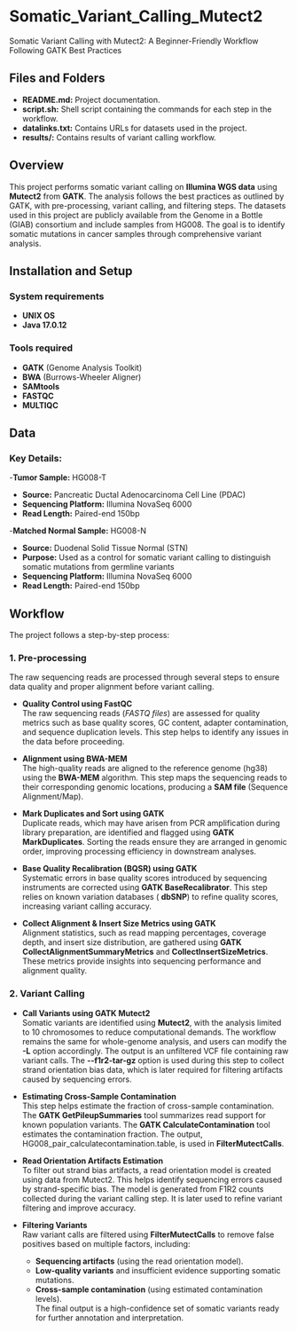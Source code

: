 # Somatic_Variant_Calling_Mutect2
Somatic Variant Calling with Mutect2: A Beginner-Friendly Workflow Following GATK Best Practices

## Files and Folders
- **README.md:** Project documentation.
- **script.sh:** Shell script containing the commands for each step in the workflow.
- **datalinks.txt:** Contains URLs for datasets used in the project.
- **results/:** Contains results of variant calling workflow.

## Overview
This project performs somatic variant calling on **Illumina WGS data** using **Mutect2** from **GATK**. The analysis follows the best practices as outlined by GATK, with pre-processing, variant calling, and filtering steps. The datasets used in this project are publicly available from the Genome in a Bottle (GIAB) consortium and include samples from HG008. The goal is to identify somatic mutations in cancer samples through comprehensive variant analysis.

## Installation and Setup
### System requirements
- **UNIX OS**
- **Java 17.0.12**
### Tools required
- **GATK** (Genome Analysis Toolkit) 
- **BWA** (Burrows-Wheeler Aligner) 
- **SAMtools** 
- **FASTQC** 
- **MULTIQC** 

## Data
### Key Details:
-**Tumor Sample:** HG008-T
-	**Source:** Pancreatic Ductal Adenocarcinoma Cell Line (PDAC)
-	**Sequencing Platform:** Illumina NovaSeq 6000
-	**Read Length:** Paired-end 150bp

-**Matched Normal Sample:** HG008-N
-	**Source:** Duodenal Solid Tissue Normal (STN)
-	**Purpose:** Used as a control for somatic variant calling to distinguish somatic mutations from germline variants
-	**Sequencing Platform:** Illumina NovaSeq 6000
-	**Read Length:** Paired-end 150bp

## Workflow
The project follows a step-by-step process:  
### **1. Pre-processing**  
The raw sequencing reads are processed through several steps to ensure data quality and proper alignment before variant calling.  

- **Quality Control using FastQC**  
  The raw sequencing reads (*FASTQ files*) are assessed for quality metrics such as base quality scores, GC content, adapter contamination, and sequence duplication levels. This step helps to identify any issues in the data before proceeding.  

- **Alignment using BWA-MEM**  
  The high-quality reads are aligned to the reference genome (hg38) using the **BWA-MEM** algorithm. This step maps the sequencing reads to their corresponding genomic locations, producing a **SAM file** (Sequence Alignment/Map).  

- **Mark Duplicates and Sort using GATK**  
  Duplicate reads, which may have arisen from PCR amplification during library preparation, are identified and flagged using **GATK MarkDuplicates**. Sorting the reads ensure they are arranged in genomic order, improving processing efficiency in downstream analyses.  

- **Base Quality Recalibration (BQSR) using GATK**  
  Systematic errors in base quality scores introduced by sequencing instruments are corrected using **GATK BaseRecalibrator**. This step relies on known variation databases ( **dbSNP**) to refine quality scores, increasing variant calling accuracy.  

- **Collect Alignment & Insert Size Metrics using GATK**  
  Alignment statistics, such as read mapping percentages, coverage depth, and insert size distribution, are gathered using **GATK CollectAlignmentSummaryMetrics** and **CollectInsertSizeMetrics**. These metrics provide insights into sequencing performance and alignment quality.  

### **2. Variant Calling**  

- **Call Variants using GATK Mutect2**  
  Somatic variants are identified using **Mutect2**, with the analysis limited to 10 chromosomes to reduce computational demands. The workflow remains the same for whole-genome analysis, and users can modify the **-L** option accordingly. The output is an unfiltered VCF file containing raw variant calls. The **--f1r2-tar-gz** option is used during this step to collect strand orientation bias data, which is later required for filtering artifacts caused by sequencing errors.  

- **Estimating Cross-Sample Contamination**  
  This step helps estimate the fraction of cross-sample contamination. The **GATK GetPileupSummaries** tool summarizes read support for known population variants. The **GATK CalculateContamination** tool estimates the contamination fraction. The output, HG008_pair_calculatecontamination.table, is used in **FilterMutectCalls**.  

- **Read Orientation Artifacts Estimation**  
  To filter out strand bias artifacts, a read orientation model is created using data from Mutect2. This helps identify sequencing errors caused by strand-specific bias. The model is generated from F1R2 counts collected during the variant calling step. It is later used to refine variant filtering and improve accuracy.  

- **Filtering Variants**  
  Raw variant calls are filtered using **FilterMutectCalls** to remove false positives based on multiple factors, including:  
  - **Sequencing artifacts** (using the read orientation model).  
  - **Low-quality variants** and insufficient evidence supporting somatic mutations.  
  - **Cross-sample contamination** (using estimated contamination levels).  
  The final output is a high-confidence set of somatic variants ready for further annotation and interpretation.  

   



